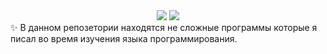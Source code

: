 <div align="center">
  <img src="https://img.shields.io/badge/PHP-8.2%252B-777BB4?logo=php">
 
  <img src="https://img.shields.io/badge/MySQL-8.0-4479A1?logo=mysql">
  
</div>
✨ В данном репозетории находятся не сложные программы которые я писал во время изучения языка программирования.
